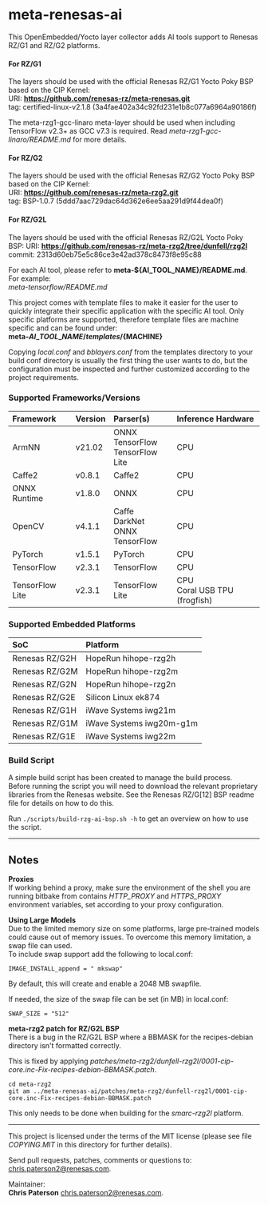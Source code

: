 # meta-renesas-ai #
This OpenEmbedded/Yocto layer collector adds AI tools support to Renesas RZ/G1
and RZ/G2 platforms.

#### For RZ/G1 ####
The layers should be used with the official Renesas RZ/G1 Yocto Poky BSP based
on the CIP Kernel:  
URI: **https://github.com/renesas-rz/meta-renesas.git**  
tag: certified-linux-v2.1.8 (3a4fae402a34c92fd231e1b8c077a6964a90186f)

The meta-rzg1-gcc-linaro meta-layer should be used when including TensorFlow
v2.3+ as GCC v7.3 is required. Read *meta-rzg1-gcc-linaro/README.md* for more
details.

#### For RZ/G2 ####
The layers should be used with the official Renesas RZ/G2 Yocto Poky BSP based
on the CIP Kernel:  
URI: **https://github.com/renesas-rz/meta-rzg2.git**  
tag: BSP-1.0.7 (5ddd7aac729dac64d362e6ee5aa291d9f44dea0f)

#### For RZ/G2L ####
The layers should be used with the official Renesas RZ/G2L Yocto Poky BSP:
URI: **https://github.com/renesas-rz/meta-rzg2/tree/dunfell/rzg2l**
commit: 2313d60eb75e5c86ce3e42ad378c8473f8e95c88

For each AI tool, please refer to **meta-${AI\_TOOL\_NAME}/README.md**. For
example:  
*meta-tensorflow/README.md*


This project comes with template files to make it easier for the user to quickly
integrate their specific application with the specific AI tool. Only specific
platforms are supported, therefore template files are machine specific and can
be found under:  
**meta-${AI\_TOOL\_NAME}/templates/${MACHINE}**  


Copying *local.conf* and *bblayers.conf* from the templates directory to your
build conf directory is usually the first thing the user wants to do, but
the configuration must be inspected and further customized according to the
project requirements.

### Supported Frameworks/Versions ###

| Framework       | Version   | Parser(s)                              | Inference Hardware               |
| :-------------- | :-------- | :------------------------------------- | :------------------------------- |
| ArmNN           | v21.02    | ONNX<br>TensorFlow<br>TensorFlow Lite  | CPU                              |
| Caffe2          | v0.8.1    | Caffe2                                 | CPU                              |
| ONNX Runtime    | v1.8.0    | ONNX                                   | CPU                              |
| OpenCV          | v4.1.1    | Caffe<br>DarkNet<br>ONNX<br>TensorFlow | CPU                              |
| PyTorch         | v1.5.1    | PyTorch                                | CPU                              |
| TensorFlow      | v2.3.1    | TensorFlow                             | CPU                              |
| TensorFlow Lite | v2.3.1    | TensorFlow Lite                        | CPU<br>Coral USB TPU (frogfish) |

### Supported Embedded Platforms ###

| SoC            | Platform                 |
| :------------- | :----------------------- |
| Renesas RZ/G2H | HopeRun hihope-rzg2h     |
| Renesas RZ/G2M | HopeRun hihope-rzg2m     |
| Renesas RZ/G2N | HopeRun hihope-rzg2n     |
| Renesas RZ/G2E | Silicon Linux ek874      |
| Renesas RZ/G1H | iWave Systems iwg21m     |
| Renesas RZ/G1M | iWave Systems iwg20m-g1m |
| Renesas RZ/G1E | iWave Systems iwg22m     |

### Build Script ###
A simple build script has been created to manage the build process.  
Before running the script you will need to download the relevant proprietary
libraries from the Renesas website. See the Renesas RZ/G[12] BSP readme file for details on how to do this.

Run `./scripts/build-rzg-ai-bsp.sh -h` to get an overview on how to use the
script.

---

## Notes ##
**Proxies**  
If working behind a proxy, make sure the environment of the shell you are
running bitbake from contains *HTTP\_PROXY* and *HTTPS\_PROXY* environment
variables, set according to your proxy configuration.


**Using Large Models**  
Due to the limited memory size on some platforms, large pre-trained models could
cause out of memory issues. To overcome this memory limitation, a swap file can
used.  
To include swap support add the following to local.conf:  
```
IMAGE_INSTALL_append = " mkswap"
```


By default, this will create and enable a 2048 MB swapfile.  


If needed, the size of the swap file can be set (in MB) in local.conf:  
```
SWAP_SIZE = "512"
```

**meta-rzg2 patch for RZ/G2L BSP**  
There is a bug in the RZ/G2L BSP where a BBMASK for the recipes-debian directory
isn't formatted correctly.

This is fixed by applying *patches/meta-rzg2/dunfell-rzg2l/0001-cip-core.inc-Fix-recipes-debian-BBMASK.patch*.

```
cd meta-rzg2
git am ../meta-renesas-ai/patches/meta-rzg2/dunfell-rzg2l/0001-cip-core.inc-Fix-recipes-debian-BBMASK.patch
```

This only needs to be done when building for the *smarc-rzg2l* platform.

---


This project is licensed under the terms of the MIT license (please see file
*COPYING.MIT* in this directory for further details).


Send pull requests, patches, comments or questions to:  
[chris.paterson2@renesas.com](mailto:chris.paterson2@renesas.com).


Maintainer:  
**Chris Paterson** [chris.paterson2@renesas.com](mailto:chris.paterson2@renesas.com).
